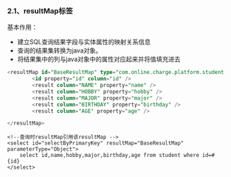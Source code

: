 ### 2.1、resultMap标签

基本作用：

* 建立SQL查询结果字段与实体属性的映射关系信息
* 查询的结果集转换为java对象。
* 将结果集中的列与java对象中的属性对应起来并将值填充进去

```sql
<resultMap id="BaseResultMap" type="com.online.charge.platform.student.model.Student">
        <id property="id" column="id" />
        <result column="NAME" property="name" />
        <result column="HOBBY" property="hobby" />
        <result column="MAJOR" property="major" />
        <result column="BIRTHDAY" property="birthday" />
        <result column="AGE" property="age" />

</resultMap>
```

```
<!--查询时resultMap引用该resultMap -->
<select id="selectByPrimaryKey" resultMap="BaseResultMap" parameterType="Object">
    select id,name,hobby,major,birthday,age from student where id=#{id}
</select>
```



